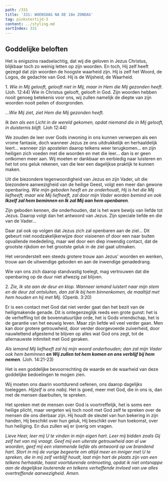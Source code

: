 ```yaml
---
path: /331
title: '331: WOENSDAG NA DE 18e ZONDAG'
tag: pinkstertijd-3
content: ../styling.md
sortIndex: 331
---
```


## Goddelijke beloften

Het is enigszins raadselachtig, dat wij die geloven in Jezus Christus, blijkbaar toch zo weinig letten op zijn woorden. En toch, Hij zelf heeft gezegd dat zijn woorden de hoogste waarheid zijn. Hij is zelf het Woord, de Logos, de gedachte van God. Hij is de Wijsheid, de Waarheid.

1\. _Wie in Mij gelooft, gelooft niet in Mij, maar in Hem die Mij gezonden heeft._ (Joh. 12:44) Wie in Christus gelooft, gelooft in God. Zijn woorden hebben nooit genoeg betekenis voor ons, wij zullen namelijk de diepte van zijn woorden nooit peilen of doorgronden.

_...Wie Mij ziet, ziet Hem die Mij gezonden heeft._

_Ik ben als een Licht in de wereld gekomen, opdat niemand die in Mij gelooft, in duisternis blijft._ (Joh 12:44)

We zouden de leer over Gods inwoning in ons kunnen verwerpen als een vrome fantasie, doch wanneer Jezus ze ons uitdrukkelijk en herhaaldelijk leert... wanneer zijn apostelen daarop telkens weer terugkomen... en zijn heiligen zich voeden met die woorden en met die leer... dan is er geen ontkomen meer aan. Wij moeten er dankbaar en eerbiedig naar luisteren en het tot ons geluk rekenen, van die leer een dagelijkse praktijk te kunnen maken.

Uit die biezondere tegenwoordigheid van Jezus en zijn Vader, uit die biezondere aanwezigheid van de heilige Geest, volgt een meer dan gewone openbaring. _Wie mijn geboden heeft en ze onderhoudt, Hij is het die Mij liefheeft; maar wie Mij liefheeft, zal door mijn Vader worden bemind en ook __Ikzelf zal hem beminnen en Ik zal Mij aan hem openbaren__._

Zijn geboden kennen, die onderhouden, dat is het ware bewijs van liefde tot Jezus. Daarop volgt dan het antwoord van Jezus. Zijn speciale liefde en die van de Vader...

Daar zal ook op volgen dat Jezus zich zal openbaren aan de ziel... Dit gebeurt niet noodzakelijkerwijze door visioenen of door een naar buiten opvallende mededeling, maar wel door een diep inwendig contact, dat de grootste rijkdom en het grootste geluk in de ziel gaat uitmaken.

Het veronderstelt een steeds grotere trouw aan Jezus' woorden en wenken, trouw aan de uitwendige geboden en aan de inwendige genadedrang.

Wie van ons zich daarop standvastig toelegt, mag vertrouwen dat die openbaring op de duur niet afwezig zal blijven.

2\. _Zie, Ik sta aan de deur en klop. Wanneer iemand luistert naar mijn stem en de deur zal ontsluiten, dan zal Ik bij hem binnenkomen, de maaltijd met hem houden en hij met Mij._ (Openb. 3:20)

Er is een contact met God dat niet verder gaat dan het bezit van de heiligmakende genade. Dit is ontegenzeglijk reeds een grote gunst: het is de verheffing tot de bovennatuurlijke orde, het is Gods vriendschap, het is de garantie van het eeuwig leven. Maar zijn liefde wil veel verder gaan. Men kan door grotere getrouwheid, door verder doorgevoerde zuiverheid, door nauwlettend afgestemd te blijven op alles wat God ons zegt, tot de allernauwste intimiteit met God geraken.

_Als iemand Mij liefheeft zal hij mijn woord onderhouden; dan zal mijn Vader ook hem beminnen __en Wij zullen tot hem komen en ons verblijf bij hem nemen__._ (Joh. 14:21-23)

Het is een goddelijke bevoorrechting de waarde en de waarheid van deze goddelijke bedoelingen te mogen zien.

Wij moeten ons daarin voortdurend oefenen, ons daarop dagelijks toeleggen. _Hijzelf is ons nabij._ Het is goed, meer met God, die in ons is, dan met de mensen daarbuiten, te spreken.

Het spreken met de mensen over God is voortreffelijk, het is soms een heilige plicht, maar vergeten wij toch nooit met God zelf te spreken over de mensen die ons dierbaar zijn. Hij houdt de sleutel van hun bekering in zijn handen, Hij beschikt over hun geluk, Hij beschikt over hun toekomst, over hun heiliging. En dus zullen wij er ijverig om vragen.

_Lieve Heer, leer mij U te vinden in mijn eigen hart. Leer mij bidden zoals Gij zelf het van mij vraagt. Geef mij een uiterste getrouwheid aan al uw woorden, geef mij een vlammende liefde als antwoord op uw brandend hart. Stort in mij de vurige begeerte _om altijd meer en inniger met U te spreken, die in mij zelf verblijf houdt_, laat mijn hart de plaats zijn van een telkens herhaalde, haast voortdurende ontmoeting, opdat ik niet ontsnappe aan de dagelijkse louterende en telkens verheffende invloed van uw alles overtreffende aanwezigheid. Amen._
